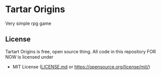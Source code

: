 # Tartar Origins
Very simple rpg game

## License
Tartart Origins is free, open source thing. All code in this repository FOR NOW is licensed under
- MIT License ([LICENSE.md](https://github.com/Maksasj/tartar_origins/blob/master/LICENSE.md) or https://opensource.org/license/mit/)